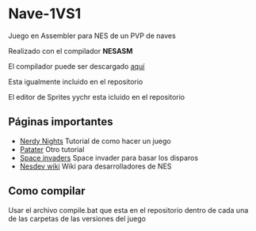 # Nave-1VS1
Juego en Assembler para NES de un PVP de naves

Realizado con el compilador __NESASM__

El compilador puede ser descargado [aquí](http://www.nespowerpak.com/nesasm/)

Esta igualmente incluido en el repositorio

El editor de Sprites yychr esta icluido en el repositorio

## Páginas importantes

* [Nerdy Nights](http://nintendoage.com/forum/messageview.cfm?catid=22&threadid=7155) Tutorial de como hacer un juego
* [Patater](https://patater.com/nes-asm-tutorials/) Otro tutorial
* [Space invaders](https://github.com/timotei/Space-Invaders-Clone/blob/master/spacein.asm) Space invader para basar los disparos 
* [Nesdev wiki](https://wiki.nesdev.com/w/index.php/Nesdev_Wiki) Wiki para desarrolladores de NES

## Como compilar

Usar el archivo compile.bat que esta en el repositorio dentro de cada una de las carpetas de las versiones del juego
